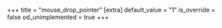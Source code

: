 +++
title = "mouse_drop_pointer"
[extra]
default_value = "1"
is_override = false
od_unimplemented = true
+++